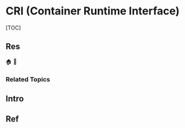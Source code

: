 # CRI (Container Runtime Interface)

[TOC]



## Res
🏠 
🚧 


### Related Topics



## Intro



## Ref
